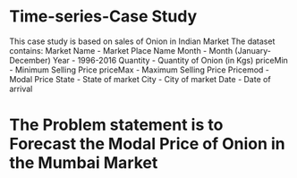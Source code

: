 # Time-series-Case Study
This case study is based on sales of Onion in Indian Market
The dataset contains:
 Market Name - Market Place Name
 Month - Month (January-December)
 Year - 1996-2016
 Quantity - Quantity of Onion (in Kgs)
 priceMin - Minimum Selling Price
 priceMax - Maximum Selling Price
 Pricemod - Modal Price
 State - State of market
 City - City of market
 Date - Date of arrival

# The Problem statement is to Forecast the Modal Price of Onion in the Mumbai Market
